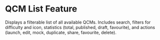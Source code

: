 # QCM List Feature

Displays a filterable list of all available QCMs.  Includes search, filters
for difficulty and icon, statistics (total, published, draft, favourite), and
actions (launch, edit, mock, duplicate, share, favourite, delete).